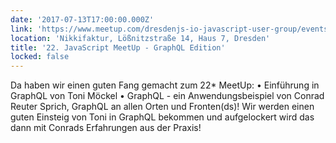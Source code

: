 ```yaml
---
date: '2017-07-13T17:00:00.000Z'
link: 'https://www.meetup.com/dresdenjs-io-javascript-user-group/events/238951852'
location: 'Nikkifaktur, Lößnitzstraße 14, Haus 7, Dresden'
title: '22. JavaScript MeetUp - GraphQL Edition'
locked: false
---
```

Da haben wir einen guten Fang gemacht zum 22* MeetUp: • Einführung in GraphQL von Toni Möckel • GraphQL - ein Anwendungsbeispiel von Conrad Reuter Sprich, GraphQL an allen Orten und Fronten(ds)! Wir werden einen guten Einsteig von Toni in GraphQL bekommen und aufgelockert wird das dann mit Conrads Erfahrungen aus der Praxis!

